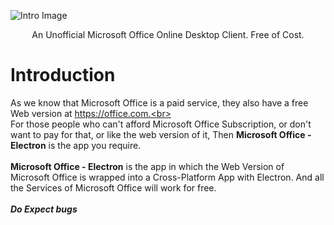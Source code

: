 ![Intro Image](https://user-images.githubusercontent.com/68941022/110233697-b6bc4a80-7f4b-11eb-82f1-db68eecfe517.png)
<p align="center"> An Unofficial Microsoft Office Online Desktop Client. Free of Cost.</p>

# Introduction
As we know that Microsoft Office is a paid service, they also have a free Web version at https://office.com.<br><br>
For those people who can't afford Microsoft Office Subscription, or don't want to pay for that, or like the web version of it, Then **Microsoft Office - Electron** is the app you require.<br><br>
  **Microsoft Office - Electron** is the app in which the Web Version of Microsoft Office is wrapped into a Cross-Platform App with Electron. And all the Services of Microsoft Office will work for free.
<br><br>***Do Expect bugs***
